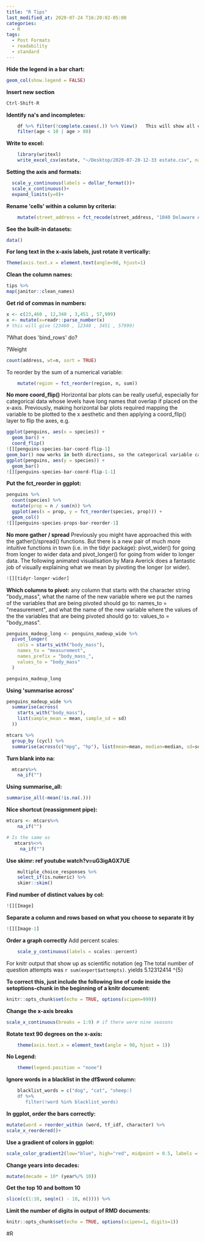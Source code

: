 ```yaml
---
title: "R Tips"
last_modified_at: 2020-07-24 T16:20:02-05:00
categories:
  - R
tags:
  - Post Formats
  - readability
  - standard
---
```


**Hide the legend in a bar chart:**
```r
geom_col(show.legend = FALSE)    

```

**Insert new section** 
```r 
Ctrl-Shift-R

``` 

**Identify na's and incompletes:**
```r
    df %>% filter(!complete.cases(.)) %>% View()   This will show all cases with na/empty values   
	filter(age < 10 | age > 80)

```

**Write to excel:**
```r
    library(writexl)
    write_excel_csv(estate, "~/Desktop/2020-07-20-12-33 estate.csv", na = 'NA', append = FALSE, delim = ',', quote_escape = 'double')  
```

**Setting the axis and formats:**
```r
  scale_y_continuous(labels = dollar_format())+
  scale_x_continuous()+
  expand_limits(y=0)+
```

**Rename 'cells' within a column by criteria:**
```r
    mutate(street_address = fct_recode(street_address, "1040 Delaware Avenue","1040 Delaware Ave"))
```

**See the built-in datasets:**
```r
data()
```

**For long text in the x-axis labels, just rotate it vertically:**
```r
Theme(axis.text.x = element.text(angle=90, hjust=1)
```

**Clean the column names:**
```r
tips %>%
map(janitor::clean_names)
```

**Get rid of commas in numbers:**
```r
x <- c(23,460 , 12,340 , 3,451 , 57,999)
x <- mutate(x=readr::parse_number(x)
# this will give (23460 , 12340 , 3451 , 57999)
```

?What does 'bind_rows' do?

?Weight
```r
count(address, wt=n, sort = TRUE)
```

To reorder by the sum of a numerical variable:
```r
    mutate(region = fct_reorder(region, n, sum))
```

**No more coord_flip()**
Horizontal bar plots can be really useful, especially for categorical data whose levels have long names that overlap if placed on the x-axis. Previously, making horizontal bar plots required mapping the variable to be plotted to the x aesthetic and then applying a coord_flip() layer to flip the axes, e.g.
```r
ggplot(penguins, aes(x = species)) +
  geom_bar() +
  coord_flip()
![][penguins-species-bar-coord-flip-1]
geom_bar() now works in both directions, so the categorical variable can be directly mapped to the y aesthetic to achieve the horizontal box plot.
ggplot(penguins, aes(y = species)) +
  geom_bar()
![][penguins-species-bar-coord-flip-1-1]
```

**Put the fct_reorder in ggplot:**
```r
penguins %>%
  count(species) %>%
  mutate(prop = n / sum(n)) %>%
  ggplot(aes(x = prop, y = fct_reorder(species, prop))) +
  geom_col()
![][penguins-species-props-bar-reorder-1]
```

**No more gather / spread**
Previously you might have approached this with the gather()/spread() functions. But there is a new pair of much more intuitive functions in town (i.e. in the tidyr package): pivot_wider() for going from longer to wider data and pivot_longer() for going from wider to longer data. The following animated visualisation by Mara Averick does a fantastic job of visually explaining what we mean by pivoting the longer (or wider).
```r
![][tidyr-longer-wider]
```
**Which columns to pivot:**
any column that starts with the character string "body_mass", what the name of the new variable where we put the names of the variables that are being pivoted should go to: names_to = "measurement", and
what the name of the new variable where the values of the the variables that are being pivoted should go to: values_to = "body_mass".
```r
penguins_madeup_long <- penguins_madeup_wide %>%
  pivot_longer(
    cols = starts_with("body_mass"),
    names_to = "measurement",
    names_prefix = "body_mass_",
    values_to = "body_mass"
  )

penguins_madeup_long
```


**Using 'summarise across'**
```r
penguins_madeup_wide %>%
  summarise(across(
    starts_with("body_mass"),
    list(sample_mean = mean, sample_sd = sd)
  ))

mtcars %>%
  group_by (cycl) %>%
  summarise(across(c("mpg", "hp"), list(mean=mean, median=median, sd=sd)))
```

**Turn blank into na:**
```r
  mtcars%>%
    na_if("")
```

**Using summarise_all:**
```r
summarise_all(~mean(!is.na(.)))
```

**Nice shortcut (reassignment pipe):**
```r
mtcars <- mtcars%>%
    na_if("")

# Is the same as
   mtcars%<>%
     na_if("")
```

**Use skimr: ref youtube watch?v=uG3igAGX7UE**
```r
    multiple_choice_responses %>%
    select_if(is.numeric) %>%
    skimr::skim()
```

**Find number of distinct values by col:**
```r
![][Image]
```

**Separate a column and rows based on what you choose to separate it by**
```r
![][Image-1]
```

**Order a graph correctly**
Add percent scales:
```r
    scale_y_continuous(labels = scales::percent)
```
For knitr output that show up as scientific notation (eg The total number of question attempts was `r sum(expert$attempts)`. 
yields 5.12312414 ^{5}

**To correct this, just include the following line of code inside the setoptions-chunk in the beginning of a knitr document:**
```r
knitr::opts_chunk$set(echo = TRUE, options(scipen=999))
```

**Change the x-axis breaks**
```r
scale_x_continuous(breaks = 1:9) # if there were nine seasons
```

**Rotate text 90 degrees on the x-axis:**
```r
    theme(axis.text.x = element_text(angle = 90, hjust = 1))
```

**No Legend:**
```r
    theme(legend.position = "none")
```

**Ignore words in a blacklist in the df$word column:**
```r
    blacklist_words = c("dog", "cat", "sheep:)
    df %>%
       filter(!word %in% blacklist_words)
```

**In ggplot, order the bars correctly:**
```r
mutate(word = reorder_within (word, tf_idf, character) %>%
scale_x_reordered()+
```

**Use a gradient of colors in ggplot:** 
```r
scale_color_gradient2(low="blue", high="red", midpoint = 0.5, labels = scales::percent_format())
```

**Change years into decades:**
```r
mutate(decade = 10* (year%/% 10))
```
**Get the top 10 and bottom 10**
```r
slice(c(1:10, seq(n() - 10, n()))) %>%
```

**Limit the number of digits in output of RMD documents:**
```r
knitr::opts_chunk$set(echo = TRUE, options(scipen=1, digits=1))
```

#R


[penguins-species-bar-coord-flip-1]: penguins-species-bar-coord-flip-1.png

[penguins-species-bar-coord-flip-1-1]: penguins-species-bar-coord-flip-1.png

[penguins-species-props-bar-reorder-1]: penguins-species-props-bar-reorder-1.png

[tidyr-longer-wider]: tidyr-longer-wider.gif

[Image]: Image.jpeg

[Image-1]: Image.jpeg